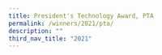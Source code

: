 ```yaml
---
title: President's Technology Award, PTA
permalink: /winners/2021/pta/
description: ""
third_nav_title: "2021"
---
```

